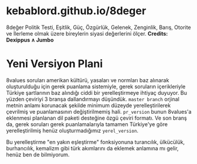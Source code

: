 # kebablord.github.io/8deger
8değer Politik Testi, Eşitlik, Güç, Özgürlük, Gelenek, Zenginlik, Barış, Otorite ve İlerleme olmak üzere bireylerin siyasi değerlerini ölçer.
**Credits: Dexippus  ∧ Jumbo**


# Yeni Versiyon Plani
8values soruları amerikan kültürü, yasaları ve normları baz alınarak oluşturulduğu için gerek puanlama sistemiyle, gerek soruların içerikleriyle Türkiye şartlarının baz alındığı ciddi bir yerelleştirmeye ihtiyaç duyuyor. Bu yüzden çeviriyi 3 branşa dallandırmayı düşündük.
`master branch` orjinal metnin anlamı korunacak şekilde minimum düzeyde yerelleştirilerek çevrilmiş ve puanlamasının değiştirilmemiş hali. `pr_version` bunun 8values'a eklenmesi planlanan dil paketi desteğine özgü çeviri formatı. Ve son branş da, gerek soruları gerek puanlamalarıyla tamamen Türkiye'ye göre yerelleştirilmiş henüz oluşturmadığımız `yerel_version`.

Bu yerelleştirme "en yakın eşleştirme" fonksiyonuna turancılık, ülkücülük, burhancılık, kemalizm gibi türk akımlarını da eklemek anlamına mı gelir, henüz ben de bilmiyorum.

